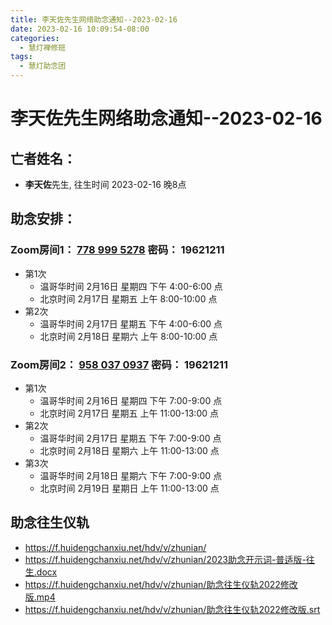 ```yaml
---
title: 李天佐先生网络助念通知--2023-02-16
date: 2023-02-16 10:09:54-08:00
categories:
  - 慧灯禅修班
tags:
  - 慧灯助念团
---
```

# 李天佐先生网络助念通知--2023-02-16

## 亡者姓名：

- **李天佐**先生, 往生时间 2023-02-16 晚8点

## 助念安排：  


### Zoom房间1： [778 999 5278](https://us02web.zoom.us/j/7789995278?pwd=VjZmbWJFY2k2K0E5RVB2cTNIQmhqUT09>) 密码： 19621211

- 第1次
  - 温哥华时间 2月16日 星期四 下午 4:00-6:00 点  
  - 北京时间 2月17日 星期五 上午 8:00-10:00 点
- 第2次
  - 温哥华时间 2月17日 星期五 下午 4:00-6:00 点  
  - 北京时间 2月18日 星期六 上午 8:00-10:00 点

### Zoom房间2： [958 037 0937](https://us06web.zoom.us/j/9580370937?pwd=dE1Hdm1JclVkTEdzS0tMVUxxbkhSdz09>) 密码： 19621211

- 第1次
  - 温哥华时间 2月16日 星期四 下午 7:00-9:00 点  
  - 北京时间 2月17日 星期五 上午 11:00-13:00 点
- 第2次
  -  温哥华时间 2月17日 星期五 下午 7:00-9:00 点  
  -  北京时间 2月18日 星期六 上午 11:00-13:00 点
- 第3次
  -  温哥华时间 2月18日 星期六 下午 7:00-9:00 点  
  -  北京时间 2月19日 星期日 上午 11:00-13:00 点

## 助念往生仪轨

- <https://f.huidengchanxiu.net/hdv/v/zhunian/>
- <https://f.huidengchanxiu.net/hdv/v/zhunian/2023助念开示词-普适版-往生.docx>
- <https://f.huidengchanxiu.net/hdv/v/zhunian/助念往生仪轨2022修改版.mp4>
- <https://f.huidengchanxiu.net/hdv/v/zhunian/助念往生仪轨2022修改版.srt>